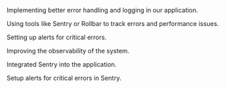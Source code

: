 Implementing better error handling and logging in our application.

Using tools like Sentry or Rollbar to track errors and performance issues.

Setting up alerts for critical errors.

Improving the observability of the system.

Integrated Sentry into the application.

Setup alerts for critical errors in Sentry.